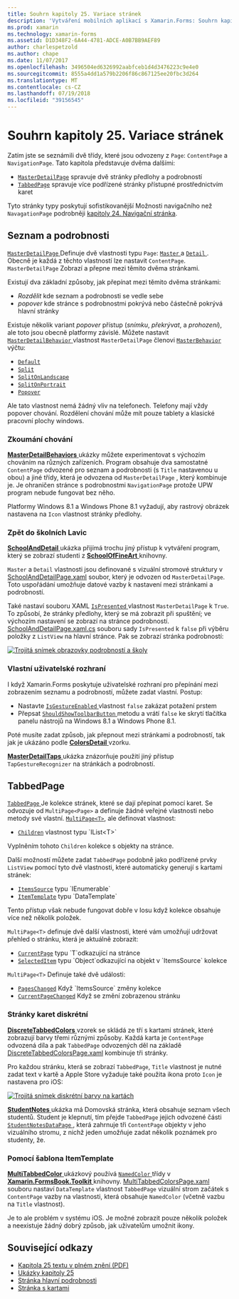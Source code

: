 ```yaml
---
title: Souhrn kapitoly 25. Variace stránek
description: 'Vytváření mobilních aplikací s Xamarin.Forms: Souhrn kapitoly 25. Variace stránek'
ms.prod: xamarin
ms.technology: xamarin-forms
ms.assetid: D1D348F2-6A44-4781-ADCE-A0B7BB9AEF89
author: charlespetzold
ms.author: chape
ms.date: 11/07/2017
ms.openlocfilehash: 3496504ed6326992aabfceb1d4d3476223c9e4e0
ms.sourcegitcommit: 8555a4dd1a579b2206f86c867125ee20fbc3d264
ms.translationtype: MT
ms.contentlocale: cs-CZ
ms.lasthandoff: 07/19/2018
ms.locfileid: "39156545"
---
```

# <a name="summary-of-chapter-25-page-varieties"></a>Souhrn kapitoly 25. Variace stránek

Zatím jste se seznámili dvě třídy, které jsou odvozeny z `Page`: `ContentPage` a `NavigationPage`. Tato kapitola představuje dvěma dalšími:

- [`MasterDetailPage`](xref:Xamarin.Forms.MasterDetailPage) spravuje dvě stránky předlohy a podrobností
- [`TabbedPage`](xref:Xamarin.Forms.TabbedPage) spravuje více podřízené stránky přístupné prostřednictvím karet

Tyto stránky typy poskytují sofistikovanější Možnosti navigačního než `NavagationPage` podrobněji [kapitoly 24. Navigační stránka](~/xamarin-forms/creating-mobile-apps-xamarin-forms/summaries/chapter24.md).

## <a name="master-and-detail"></a>Seznam a podrobnosti

[ `MasterDetailPage` ](xref:Xamarin.Forms.MasterDetailPage) Definuje dvě vlastnosti typu `Page`: [ `Master` ](xref:Xamarin.Forms.MasterDetailPage.Master) a [ `Detail` ](xref:Xamarin.Forms.MasterDetailPage.Detail). Obecně je každá z těchto vlastností lze nastavit `ContentPage`. `MasterDetailPage` Zobrazí a přepne mezi těmito dvěma stránkami.

Existují dva základní způsoby, jak přepínat mezi těmito dvěma stránkami:

- *Rozdělit* kde seznam a podrobnosti se vedle sebe
- *popover* kde stránce s podrobnostmi pokrývá nebo částečně pokrývá hlavní stránky

Existuje několik variant *popover* přístup (*snímku*, *překrývat*, a *prohození*), ale toto jsou obecně platformy závislé. Můžete nastavit [ `MasterDetailBehavior` ](xref:Xamarin.Forms.MasterDetailPage.MasterBehavior) vlastnost `MasterDetailPage` členovi [ `MasterBehavior` ](xref:Xamarin.Forms.MasterBehavior) výčtu:

- [`Default`](xref:Xamarin.Forms.MasterBehavior.Default)
- [`Split`](xref:Xamarin.Forms.MasterBehavior.Split)
- [`SplitOnLandscape`](xref:Xamarin.Forms.MasterBehavior.SplitOnLandscape)
- [`SplitOnPortrait`](xref:Xamarin.Forms.MasterBehavior.SplitOnPortrait)
- [`Popover`](xref:Xamarin.Forms.MasterBehavior.Popover)

Ale tato vlastnost nemá žádný vliv na telefonech. Telefony mají vždy popover chování. Rozdělení chování může mít pouze tablety a klasické pracovní plochy windows.

### <a name="exploring-the-behaviors"></a>Zkoumání chování

[ **MasterDetailBehaviors** ](https://github.com/xamarin/xamarin-forms-book-samples/tree/master/Chapter25/MasterDetailBehaviors) ukázky můžete experimentovat s výchozím chováním na různých zařízeních. Program obsahuje dva samostatné `ContentPage` odvozené pro seznam a podrobnosti (s `Title` nastavenou u obou) a jiné třídy, která je odvozena od `MasterDetailPage` , který kombinuje je. Je ohraničen stránce s podrobnostmi `NavigationPage` protože UPW program nebude fungovat bez něho.

Platformy Windows 8.1 a Windows Phone 8.1 vyžadují, aby rastrový obrázek nastavena na `Icon` vlastnost stránky předlohy.

### <a name="back-to-school"></a>Zpět do školních Lavic

[ **SchoolAndDetail** ](https://github.com/xamarin/xamarin-forms-book-samples/tree/master/Chapter25/SchoolAndDetail) ukázka přijímá trochu jiný přístup k vytváření program, který se zobrazí studenti z [ **SchoolOfFineArt** ](https://github.com/xamarin/xamarin-forms-book-samples/tree/master/Libraries/SchoolOfFineArt) knihovny.

`Master` a `Detail` vlastnosti jsou definované s vizuální stromové struktury v [SchoolAndDetailPage.xaml](https://github.com/xamarin/xamarin-forms-book-samples/blob/master/Chapter25/SchoolAndDetail/SchoolAndDetail/SchoolAndDetail/SchoolAndDetailPage.xaml) soubor, který je odvozen od `MasterDetailPage`. Toto uspořádání umožňuje datové vazby k nastavení mezi stránkami a podrobností.

Také nastaví souboru XAML [ `IsPresented` ](xref:Xamarin.Forms.MasterDetailPage.IsPresented) vlastnost `MasterDetailPage` k `True`. To způsobí, že stránky předlohy, který se má zobrazit při spuštění; ve výchozím nastavení se zobrazí na stránce podrobností. [SchoolAndDetailPage.xaml.cs](https://github.com/xamarin/xamarin-forms-book-samples/blob/master/Chapter25/SchoolAndDetail/SchoolAndDetail/SchoolAndDetail/SchoolAndDetailPage.xaml.cs) souboru sady `IsPresented` k `false` při výběru položky z `ListView` na hlavní stránce. Pak se zobrazí stránka podrobností:

[![Trojitá snímek obrazovky podrobností a školy](images/ch25fg09-small.png "stránky podrobností MasterDetailPage")](images/ch25fg09-large.png#lightbox "stránky podrobností MasterDetailPage")

### <a name="your-own-user-interface"></a>Vlastní uživatelské rozhraní

I když Xamarin.Forms poskytuje uživatelské rozhraní pro přepínání mezi zobrazením seznamu a podrobností, můžete zadat vlastní. Postup:

- Nastavte [ `IsGestureEnabled` ](xref:Xamarin.Forms.MasterDetailPage.IsGestureEnabled) vlastnost `false` zakázat potažení prstem
- Přepsat [ `ShouldShowToolbarButton` ](xref:Xamarin.Forms.MasterDetailPage.ShouldShowToolbarButton) metodu a vrátí `false` ke skrytí tlačítka panelu nástrojů na Windows 8.1 a Windows Phone 8.1.

Poté musíte zadat způsob, jak přepnout mezi stránkami a podrobností, tak jak je ukázáno podle [ **ColorsDetail** ](https://github.com/xamarin/xamarin-forms-book-samples/tree/master/Chapter25/ColorsDetails) vzorku.

[ **MasterDetailTaps** ](https://github.com/xamarin/xamarin-forms-book-samples/tree/master/Chapter25/MasterDetailTaps) ukázka znázorňuje použití jiný přístup `TapGestureRecognizer` na stránkách a podrobností.

## <a name="tabbedpage"></a>TabbedPage

[ `TabbedPage` ](xref:Xamarin.Forms.TabbedPage) Je kolekce stránek, které se dají přepínat pomocí karet. Se odvozuje od `MultiPage<Page>` a definuje žádné veřejné vlastnosti nebo metody své vlastní. [`MultiPage<T>`](xref:Xamarin.Forms.MultiPage`1), ale definovat vlastnost:

- [`Children`](xref:Xamarin.Forms.MultiPage`1.Children) vlastnost typu `IList<T>`

Vyplněním tohoto `Children` kolekce s objekty na stránce.

Další možností můžete zadat `TabbedPage` podobně jako podřízené prvky `ListView` pomocí tyto dvě vlastnosti, které automaticky generují s kartami stránek:

- [`ItemsSource`](xref:Xamarin.Forms.MultiPage`1.ItemsSource) typu `IEnumerable`
- [`ItemTemplate`](xref:Xamarin.Forms.MultiPage`1.ItemTemplate) typu `DataTemplate`

Tento přístup však nebude fungovat dobře v Iosu když kolekce obsahuje více než několik položek.

`MultiPage<T>` definuje dvě další vlastnosti, které vám umožňují udržovat přehled o stránku, která je aktuálně zobrazit:

- [`CurrentPage`](xref:Xamarin.Forms.MultiPage`1.CurrentPage) typu `T`odkazující na stránce
- [`SelectedItem`](xref:Xamarin.Forms.MultiPage`1.SelectedItem) typu `Object`odkazující na objekt v `ItemsSource` kolekce

`MultiPage<T>` Definuje také dvě události:

- [`PagesChanged`](xref:Xamarin.Forms.MultiPage`1.PagesChanged) Když `ItemsSource` změny kolekce
- [`CurrentPageChanged`](xref:Xamarin.Forms.MultiPage`1.CurrentPageChanged) Když se změní zobrazenou stránku

### <a name="discrete-tab-pages"></a>Stránky karet diskrétní

[ **DiscreteTabbedColors** ](https://github.com/xamarin/xamarin-forms-book-samples/tree/master/Chapter25/DiscreteTabbedColors) vzorek se skládá ze tří s kartami stránek, které zobrazují barvy třemi různými způsoby. Každá karta je `ContentPage` odvozená díla a pak `TabbedPage` odvozených děl na základě [DiscreteTabbedColorsPage.xaml](https://github.com/xamarin/xamarin-forms-book-samples/blob/master/Chapter25/DiscreteTabbedColors/DiscreteTabbedColors/DiscreteTabbedColors/DiscreteTabbedColorsPage.xaml) kombinuje tři stránky.

Pro každou stránku, která se zobrazí `TabbedPage`, `Title` vlastnost je nutné zadat text v kartě a Apple Store vyžaduje také použita ikona proto `Icon` je nastavena pro iOS:

[![Trojitá snímek diskrétní barvy na kartách](images/ch25fg13-small.png "TabbedPage")](images/ch25fg13-large.png#lightbox "TabbedPage")

[ **StudentNotes** ](https://github.com/xamarin/xamarin-forms-book-samples/tree/master/Chapter25/StudentNotes) ukázka má Domovská stránka, která obsahuje seznam všech studentů. Student je klepnutí, tím přejde `TabbedPage` jejich odvozené části [ `StudentNotesDataPage` ](https://github.com/xamarin/xamarin-forms-book-samples/blob/master/Chapter25/StudentNotes/StudentNotes/StudentNotes/StudentNotesDataPage.xaml), která zahrnuje tři `ContentPage` objekty v jeho vizuálního stromu, z nichž jeden umožňuje zadat několik poznámek pro studenty, že.

### <a name="using-an-itemtemplate"></a>Pomocí šablona ItemTemplate

[ **MultiTabbedColor** ](https://github.com/xamarin/xamarin-forms-book-samples/tree/master/Chapter25/MultiTabbedColors) ukázkový používá [ `NamedColor` ](https://github.com/xamarin/xamarin-forms-book-samples/blob/master/Libraries/Xamarin.FormsBook.Toolkit/Xamarin.FormsBook.Toolkit/NamedColor.cs) třídy v [ **Xamarin.FormsBook.Toolkit** ](https://github.com/xamarin/xamarin-forms-book-samples/tree/master/Libraries/Xamarin.FormsBook.Toolkit) knihovny. [MultiTabbedColorsPage.xaml](https://github.com/xamarin/xamarin-forms-book-samples/blob/master/Chapter25/MultiTabbedColors/MultiTabbedColors/MultiTabbedColors/MultiTabbedColorsPage.xaml) souboru nastaví `DataTemplate` vlastnost `TabbedPage` vizuální strom začátek s `ContentPage` vazby na vlastnosti, která obsahuje `NamedColor` (včetně vazbu na `Title` vlastnost).

Je to ale problém v systému iOS. Je možné zobrazit pouze několik položek a neexistuje žádný dobrý způsob, jak uživatelům umožnit ikony.



## <a name="related-links"></a>Související odkazy

- [Kapitola 25 textu v plném znění (PDF)](https://download.xamarin.com/developer/xamarin-forms-book/XamarinFormsBook-Ch25-Apr2016.pdf)
- [Ukázky kapitoly 25](https://github.com/xamarin/xamarin-forms-book-samples/tree/master/Chapter25)
- [Stránka hlavní podrobnosti](~/xamarin-forms/app-fundamentals/navigation/master-detail-page.md)
- [Stránka s kartami](~/xamarin-forms/app-fundamentals/navigation/tabbed-page.md)
